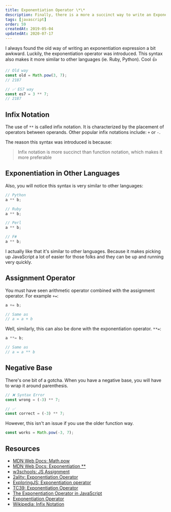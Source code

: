 ```yaml
---
title: Exponentiation Operator \*\*
description: Finally, there is a more a succinct way to write an Exponentiation Expression using the new ES7 ** notation in JavaScript.
tags: [javascript]
order: 59
createdAt: 2019-05-04
updatedAt: 2020-07-17
---
```


I always found the old way of writing an exponentiation expression a bit awkward. Luckily, the exponentiation operator was introduced. This syntax also makes it more similar to other languages (ie. Ruby, Python). Cool 👍

```javascript
// Old way
const old = Math.pow(3, 7);
// 2187

// ✅ ES7 way
const es7 = 3 ** 7;
// 2187
```

<markdown-toc></markdown-toc>

## Infix Notation

The use of `**` is called infix notation. It is characterized by the placement of operators between operands. Other popular infix notations include: `+` or `-`.

The reason this syntax was introduced is because:

> Infix notation is more succinct than function notation, which makes it more preferable

## Exponentiation in Other Languages

Also, you will notice this syntax is very similar to other languages:

```javascript
// Python
a ** b;

// Ruby
a ** b;

// Perl
a ** b;

// F#
a ** b;
```

I actually like that it's similar to other languages. Because it makes picking up JavaScript a lot of easier for those folks and they can be up and running very quickly.

## Assignment Operator

You must have seen arithmetic operator combined with the assignment operator. For example `+=`:

```javascript
a += b;

// Same as
// a = a + b
```

Well, similarly, this can also be done with the exponentiation operator. `**=`:

```javascript
a **= b;

// Same as
// a = a ** b
```

## Negative Base

There's one bit of a gotcha. When you have a negative base, you will have to wrap it around parenthesis.

```javascript
// ❌ Syntax Error
const wrong = (-3) ** 7;

// ✅
const correct = (-3) ** 7;
```

However, this isn't an issue if you use the older function way.

```javascript
const works = Math.pow(-3, 7);
```

## Resources

- [MDN Web Docs: Math.pow](https://developer.mozilla.org/en-US/docs/Web/JavaScript/Reference/Global_Objects/Math/pow)
- [MDN Web Docs: Exponentiation \*\*](<https://developer.mozilla.org/en-US/docs/Web/JavaScript/Reference/Operators/Arithmetic_Operators#Exponentiation_(**)>)
- [w3schools: JS Assignment](https://www.w3schools.com/js/js_assignment.asp)
- [2ality: Exponentiation Operator](http://2ality.com/2016/02/exponentiation-operator.html)
- [ExploringJS: Exponentiation operator](http://exploringjs.com/es2016-es2017/ch_exponentiation-operator.html)
- [TC39: Exponentiation Operator](https://github.com/tc39/proposal-exponentiation-operator)
- [The Exponentiation Operator in JavaScript](https://mariusschulz.com/blog/the-exponentiation-operator-in-javascript)
- [Exponentiation Operator](https://medium.com/@tournetorres/es6-every-day-es2016s-exponentiation-operator-eab53dec0d8a)
- [Wikipedia: Infix Notation](https://en.wikipedia.org/wiki/Infix_notation)
